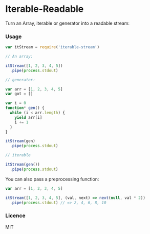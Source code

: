 # Iterable-Readable

Turn an Array, iterable or generator into a readable stream:

### Usage

```javascript
var itStream = require('iterable-stream')

// An array:

itStream([1, 2, 3, 4, 5])
  .pipe(process.stdout)

// generator:

var arr = [1, 2, 3, 4, 5]
var got = []

var i = 0
function* gen() {
  while (i < arr.length) {
    yield arr[i]
    i += 1
  }
}

itStream(gen)
  .pipe(process.stdout)

// iterable

itStream(gen())
  .pipe(process.stdout)
```
You can also pass a preprocessing function:
```javascript
var arr = [1, 2, 3, 4, 5]

itStream([1, 2, 3, 4, 5], (val, next) => next(null, val * 2))
  .pipe(process.stdout) // => 2, 4, 6, 8, 10
```

### Licence
MIT

